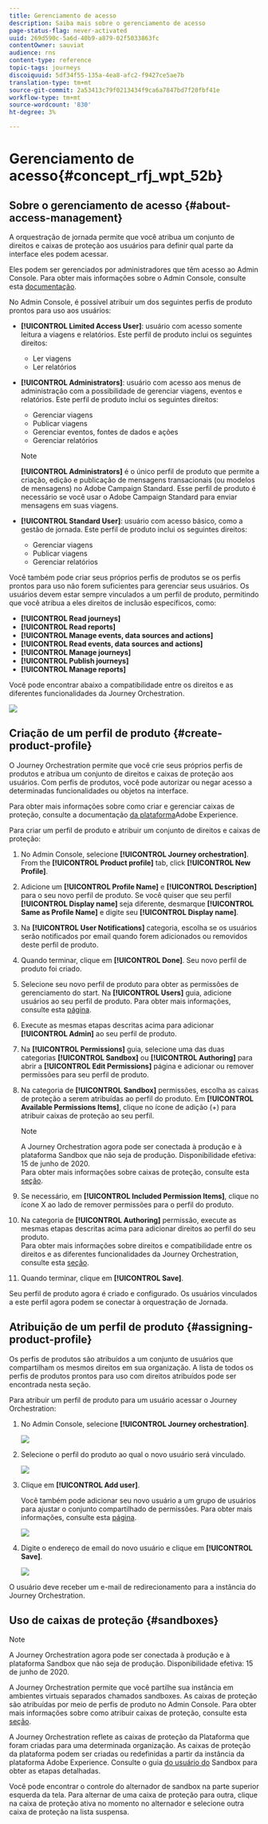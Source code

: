 ```yaml
---
title: Gerenciamento de acesso
description: Saiba mais sobre o gerenciamento de acesso
page-status-flag: never-activated
uuid: 269d590c-5a6d-40b9-a879-02f5033863fc
contentOwner: sauviat
audience: rns
content-type: reference
topic-tags: journeys
discoiquuid: 5df34f55-135a-4ea8-afc2-f9427ce5ae7b
translation-type: tm+mt
source-git-commit: 2a53413c79f0213434f9ca6a7847bd7f20fbf41e
workflow-type: tm+mt
source-wordcount: '830'
ht-degree: 3%

---
```



# Gerenciamento de acesso{#concept_rfj_wpt_52b}

## Sobre o gerenciamento de acesso {#about-access-management}

A orquestração de jornada permite que você atribua um conjunto de direitos e caixas de proteção aos usuários para definir qual parte da interface eles podem acessar.

Eles podem ser gerenciados por administradores que têm acesso ao Admin Console. Para obter mais informações sobre o Admin Console, consulte esta [documentação](https://helpx.adobe.com/br/enterprise/managing/user-guide.html).

No Admin Console, é possível atribuir um dos seguintes perfis de produto prontos para uso aos usuários:

* **[!UICONTROL Limited Access User]**: usuário com acesso somente leitura a viagens e relatórios. Este perfil de produto inclui os seguintes direitos:
   * Ler viagens
   * Ler relatórios

* **[!UICONTROL Administrators]**: usuário com acesso aos menus de administração com a possibilidade de gerenciar viagens, eventos e relatórios. Este perfil de produto inclui os seguintes direitos:
   * Gerenciar viagens
   * Publicar viagens
   * Gerenciar eventos, fontes de dados e ações
   * Gerenciar relatórios
   >[!NOTE]
   >
   >**[!UICONTROL Administrators]** é o único perfil de produto que permite a criação, edição e publicação de mensagens transacionais (ou modelos de mensagens) no Adobe Campaign Standard. Esse perfil de produto é necessário se você usar o Adobe Campaign Standard para enviar mensagens em suas viagens.

* **[!UICONTROL Standard User]**: usuário com acesso básico, como a gestão de jornada. Este perfil de produto inclui os seguintes direitos:
   * Gerenciar viagens
   * Publicar viagens
   * Gerenciar relatórios

Você também pode criar seus próprios perfis de produtos se os perfis prontos para uso não forem suficientes para gerenciar seus usuários.
Os usuários devem estar sempre vinculados a um perfil de produto, permitindo que você atribua a eles direitos de inclusão específicos, como:

* **[!UICONTROL Read journeys]**
* **[!UICONTROL Read reports]**
* **[!UICONTROL Manage events, data sources and actions]**
* **[!UICONTROL Read events, data sources and actions]**
* **[!UICONTROL Manage journeys]**
* **[!UICONTROL Publish journeys]**
* **[!UICONTROL Manage reports]**

Você pode encontrar abaixo a compatibilidade entre os direitos e as diferentes funcionalidades da Journey Orchestration.

![](../assets/journey_permission.png)

## Criação de um perfil de produto {#create-product-profile}

O Journey Orchestration permite que você crie seus próprios perfis de produtos e atribua um conjunto de direitos e caixas de proteção aos usuários. Com perfis de produtos, você pode autorizar ou negar acesso a determinadas funcionalidades ou objetos na interface.

Para obter mais informações sobre como criar e gerenciar caixas de proteção, consulte a documentação [da plataforma](https://docs.adobe.com/content/help/en/experience-platform/sandbox/ui/user-guide.html)Adobe Experience.

Para criar um perfil de produto e atribuir um conjunto de direitos e caixas de proteção:

1. No Admin Console, selecione **[!UICONTROL Journey orchestration]**. From the **[!UICONTROL Product profile]** tab, click **[!UICONTROL New Profile]**.

1. Adicione um **[!UICONTROL Profile Name]** e **[!UICONTROL Description]** para o seu novo perfil de produto. Se você quiser que seu perfil **[!UICONTROL Display name]** seja diferente, desmarque **[!UICONTROL Same as Profile Name]** e digite seu **[!UICONTROL Display name]**.

1. Na **[!UICONTROL User Notifications]** categoria, escolha se os usuários serão notificados por email quando forem adicionados ou removidos deste perfil de produto.

1. Quando terminar, clique em **[!UICONTROL Done]**. Seu novo perfil de produto foi criado.

1. Selecione seu novo perfil de produto para obter as permissões de gerenciamento do start. Na **[!UICONTROL Users]** guia, adicione usuários ao seu perfil de produto. Para obter mais informações, consulte esta [página](../about/access-management.md#assigning-product-profile).

1. Execute as mesmas etapas descritas acima para adicionar **[!UICONTROL Admin]** ao seu perfil de produto.

1. Na **[!UICONTROL Permissions]** guia, selecione uma das duas categorias **[!UICONTROL Sandbox]** ou **[!UICONTROL Authoring]** para abrir a **[!UICONTROL Edit Permissions]** página e adicionar ou remover permissões para seu perfil de produto.

1. Na categoria de **[!UICONTROL Sandbox]** permissões, escolha as caixas de proteção a serem atribuídas ao perfil do produto. Em **[!UICONTROL Available Permissions Items]**, clique no ícone de adição (+) para atribuir caixas de proteção ao seu perfil.

   >[!NOTE]
   >
   >A Journey Orchestration agora pode ser conectada à produção e à plataforma Sandbox que não seja de produção. Disponibilidade efetiva: 15 de junho de 2020.
   <br>Para obter mais informações sobre caixas de proteção, consulte esta [seção](../about/access-management.md#sandboxes).

1. Se necessário, em **[!UICONTROL Included Permission Items]**, clique no ícone X ao lado de remover permissões para o perfil do produto.

1. Na categoria de **[!UICONTROL Authoring]** permissão, execute as mesmas etapas descritas acima para adicionar direitos ao perfil do seu produto.
   <br>Para obter mais informações sobre direitos e compatibilidade entre os direitos e as diferentes funcionalidades da Journey Orchestration, consulte esta [seção](../about/access-management.md#about-access-management).

1. Quando terminar, clique em **[!UICONTROL Save]**.

Seu perfil de produto agora é criado e configurado. Os usuários vinculados a este perfil agora podem se conectar à orquestração de Jornada.

## Atribuição de um perfil de produto {#assigning-product-profile}

Os perfis de produtos são atribuídos a um conjunto de usuários que compartilham os mesmos direitos em sua organização.
A lista de todos os perfis de produtos prontos para uso com direitos atribuídos pode ser encontrada nesta seção.

Para atribuir um perfil de produto para um usuário acessar o Journey Orchestration:

1. No Admin Console, selecione **[!UICONTROL Journey orchestration]**.

   ![](../assets/user_management.png)

1. Selecione o perfil do produto ao qual o novo usuário será vinculado.

   ![](../assets/user_management_2.png)

1. Clique em **[!UICONTROL Add user]**.

   Você também pode adicionar seu novo usuário a um grupo de usuários para ajustar o conjunto compartilhado de permissões. Para obter mais informações, consulte esta [página](https://helpx.adobe.com/enterprise/using/user-groups.html).

   ![](../assets/user_management_3.png)

1. Digite o endereço de email do novo usuário e clique em **[!UICONTROL Save]**.

   ![](../assets/user_management_4.png)

O usuário deve receber um e-mail de redirecionamento para a instância do Journey Orchestration.

## Uso de caixas de proteção {#sandboxes}

>[!NOTE]
>
>A Journey Orchestration agora pode ser conectada à produção e à plataforma Sandbox que não seja de produção. Disponibilidade efetiva: 15 de junho de 2020.

A Journey Orchestration permite que você partilhe sua instância em ambientes virtuais separados chamados sandboxes.
As caixas de proteção são atribuídas por meio de perfis de produto no Admin Console. Para obter mais informações sobre como atribuir caixas de proteção, consulte esta [seção](../about/access-management.md#create-product-profile).

A Journey Orchestration reflete as caixas de proteção da Plataforma que foram criadas para uma determinada organização.
As caixas de proteção da plataforma podem ser criadas ou redefinidas a partir da instância da plataforma Adobe Experience. Consulte o guia [do usuário do](https://docs.adobe.com/content/help/en/experience-platform/sandbox/ui/user-guide.html) Sandbox para obter as etapas detalhadas.

Você pode encontrar o controle do alternador de sandbox na parte superior esquerda da tela. Para alternar de uma caixa de proteção para outra, clique na caixa de proteção ativa no momento no alternador e selecione outra caixa de proteção na lista suspensa.